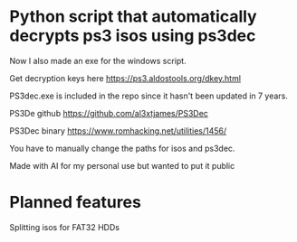 # Python script that automatically decrypts ps3 isos using ps3dec

Now I also made an exe for the windows script.

Get decryption keys here https://ps3.aldostools.org/dkey.html


PS3dec.exe is included in the repo since it hasn't been updated in 7 years.

PS3De github https://github.com/al3xtjames/PS3Dec

PS3Dec binary https://www.romhacking.net/utilities/1456/

You have to manually change the paths for isos and ps3dec.

Made with AI for my personal use but wanted to put it public

# Planned features
Splitting isos for FAT32 HDDs
